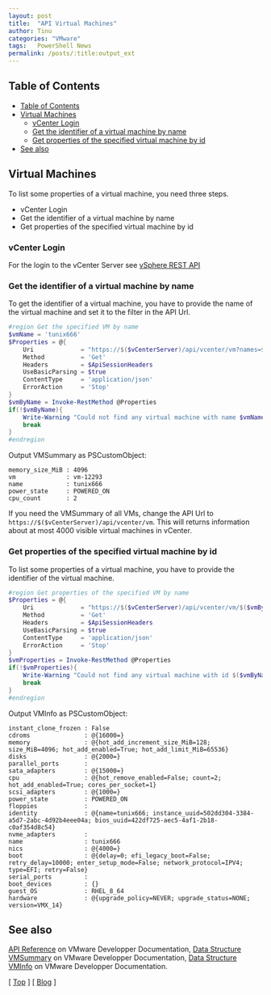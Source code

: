 ```yaml
---
layout: post
title:  "API Virtual Machines"
author: Tinu
categories: "VMware"
tags:   PowerShell News
permalink: /posts/:title:output_ext
---
```


## Table of Contents

- [Table of Contents](#table-of-contents)
- [Virtual Machines](#virtual-machines)
  - [vCenter Login](#vcenter-login)
  - [Get the identifier of a virtual machine by name](#get-the-identifier-of-a-virtual-machine-by-name)
  - [Get properties of the specified virtual machine by id](#get-properties-of-the-specified-virtual-machine-by-id)
- [See also](#see-also)

## Virtual Machines

To list some properties of a virtual machine, you need three steps.

- vCenter Login
- Get the identifier of a virtual machine by name
- Get properties of the specified virtual machine by id

### vCenter Login

For the login to the vCenter Server see [vSphere REST API](https://tinuwalther.github.io/posts/vmwapivcenter.html)

### Get the identifier of a virtual machine by name

To get the identifier of a virtual machine, you have to provide the name of the virtual machine and set it to the filter in the API Url.

````powershell
#region Get the specified VM by name
$vmName = 'tunix666'
$Properties = @{
    Uri             = "https://$($vCenterServer)/api/vcenter/vm?names=$($vmName)"
    Method          = 'Get'
    Headers         = $ApiSessionHeaders
    UseBasicParsing = $true
    ContentType     = 'application/json'
    ErrorAction     = 'Stop'
}
$vmByName = Invoke-RestMethod @Properties
if(!$vmByName){
    Write-Warning "Could not find any virtual machine with name $vmName"
    break
}
#endregion
````

Output VMSummary as PSCustomObject:

````text
memory_size_MiB : 4096
vm              : vm-12293
name            : tunix666
power_state     : POWERED_ON
cpu_count       : 2
````

If you need the VMSummary of all VMs, change the API Url to `https://$($vCenterServer)/api/vcenter/vm`. This will returns information about at most 4000 visible virtual machines in vCenter.

### Get properties of the specified virtual machine by id

To list some properties of a virtual machine, you have to provide the identifier of the virtual machine.

````powershell
#region Get properties of the specified VM by name
$Properties = @{
    Uri             = "https://$($vCenterServer)/api/vcenter/vm/$($vmByName.vm)"
    Method          = 'Get'
    Headers         = $ApiSessionHeaders
    UseBasicParsing = $true
    ContentType     = 'application/json'
    ErrorAction     = 'Stop'
}
$vmProperties = Invoke-RestMethod @Properties
if(!$vmProperties){
    Write-Warning "Could not find any virtual machine with id $($vmByName.vm)"
    break
}
#endregion
````

Output VMInfo as PSCustomObject:

````text
instant_clone_frozen : False
cdroms               : @{16000=}
memory               : @{hot_add_increment_size_MiB=128; size_MiB=4096; hot_add_enabled=True; hot_add_limit_MiB=65536}
disks                : @{2000=}
parallel_ports       :
sata_adapters        : @{15000=}
cpu                  : @{hot_remove_enabled=False; count=2; hot_add_enabled=True; cores_per_socket=1}
scsi_adapters        : @{1000=}
power_state          : POWERED_ON
floppies             :
identity             : @{name=tunix666; instance_uuid=502dd304-3384-a5d7-2abc-4d92b4eee04a; bios_uuid=422df725-aec5-4af1-2b18-c0af354d8c54}
nvme_adapters        :
name                 : tunix666
nics                 : @{4000=}
boot                 : @{delay=0; efi_legacy_boot=False; retry_delay=10000; enter_setup_mode=False; network_protocol=IPV4; type=EFI; retry=False}
serial_ports         :
boot_devices         : {}
guest_OS             : RHEL_8_64
hardware             : @{upgrade_policy=NEVER; upgrade_status=NONE; version=VMX_14}
````

## See also

[API Reference](https://developer.vmware.com/apis/vsphere-automation/v7.0U3/) on VMware Developper Documentation,
[Data Structure VMSummary](https://developer.vmware.com/apis/vsphere-automation/v7.0U3/vcenter/data-structures/VM/Summary/) on VMware Developper Documentation,
[Data Structure VMInfo](https://developer.vmware.com/apis/vsphere-automation/v7.0U3/vcenter/data-structures/VM/Info/) on VMware Developper Documentation.

[ [Top](#table-of-contents) ] [ [Blog](../categories.html) ]
